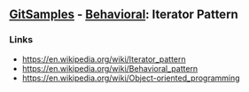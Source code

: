 ## [GitSamples](/../../tree/master) - [Behavioral](/../../tree/java-design-pattern/test/samples/behavioural): Iterator Pattern

### Links
* https://en.wikipedia.org/wiki/Iterator_pattern
* https://en.wikipedia.org/wiki/Behavioral_pattern
* https://en.wikipedia.org/wiki/Object-oriented_programming
